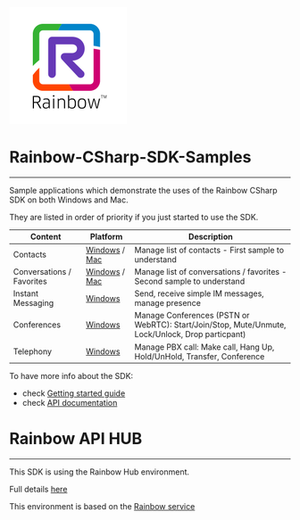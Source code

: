 ![Rainbow](logo_rainbow.png)

 
# Rainbow-CSharp-SDK-Samples
---

Sample applications which demonstrate the uses of the Rainbow CSharp SDK on both Windows and Mac.

They are listed in order of priority if you just started to use the SDK.

| Content | Platform | Description |
| ------- | --------- | ----------- |
| Contacts | [Windows](https://github.com/Rainbow-CPaaS/Rainbow-CSharp-SDK-Samples/tree/master/Windows_NetFwk/Contacts) / [Mac](https://github.com/Rainbow-CPaaS/Rainbow-CSharp-SDK-Samples/tree/master/Mac_Xamarin/Contacts) | Manage list of contacts - First sample to understand |
| Conversations / Favorites | [Windows](https://github.com/Rainbow-CPaaS/Rainbow-CSharp-SDK-Samples/tree/master/Windows_NetFwk/Conversations) / [Mac](https://github.com/Rainbow-CPaaS/Rainbow-CSharp-SDK-Samples/tree/master/Mac_Xamarin/Conversations) | Manage list of conversations / favorites - Second sample to understand |
| Instant Messaging | [Windows](https://github.com/Rainbow-CPaaS/Rainbow-CSharp-SDK-Samples/tree/master/Windows_NetFwk/InstantMessaging) | Send, receive simple IM messages, manage presence |
| Conferences | [Windows](https://github.com/Rainbow-CPaaS/Rainbow-CSharp-SDK-Samples/tree/master/Windows_NetFwk/Conferences) | Manage Conferences (PSTN or WebRTC): Start/Join/Stop, Mute/Unmute, Lock/Unlock, Drop particpant) |
| Telephony | [Windows](https://github.com/Rainbow-CPaaS/Rainbow-CSharp-SDK-Samples/tree/master/Windows_NetFwk/Telephony) | Manage PBX call: Make call, Hang Up, Hold/UnHold, Transfer, Conference |

To have more info about the SDK:
- check [Getting started guide](https://hub.openrainbow.com/#/documentation/doc/sdk/csharp/guides/001_getting_started)
- check [API documentation](https://hub.openrainbow.com/#/documentation/doc/sdk/csharp/api/Rainbow.Application)

# Rainbow API HUB
---

This SDK is using the Rainbow Hub environment.

Full details [here](https://hub.openrainbow.net/)
 
This environment is based on the [Rainbow service](https://www.openrainbow.com/) 